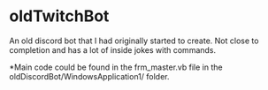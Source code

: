 # oldTwitchBot
An old discord bot that I had originally started to create. Not close to completion and has a lot of inside jokes with commands.

*Main code could be found in the frm_master.vb file in the oldDiscordBot/WindowsApplication1/ folder.

